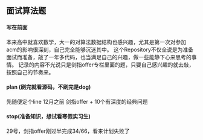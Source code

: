 面试算法题  
---
#### 写在前面
本来高中就喜欢数学，大一的对算法数据结构也感兴趣，尤其是第一次对参加acm的影响很深刻，自己完全能够沉迷其中。
这个Repository不仅全说是为准备面试而准备，敲了一年多代码，也当满足自己的兴趣，做一些能静下心来思考的事情。
记录的内容不光说只是剑指offer专栏里面的题，只要自己感兴趣的就去敲，按照自己的节奏来。

#### plan (刷完就看源码，不刷完是dog)
先随便定个line 12月之前 剑指offer + 10个有深度的经典问题


#### stop(准备知识，想试看寒假实习生)
29号，剑指offer刚过半完成34/66，看来计划失败了
